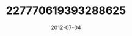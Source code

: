 ---
title: "227770619393288625"
cover: "2012-07-04 13.26.36 227770619393288625_46248401"
photo: "2012-07-04 13.26.36 227770619393288625_46248401"
date: "2012-07-04"
type: "photo"
---